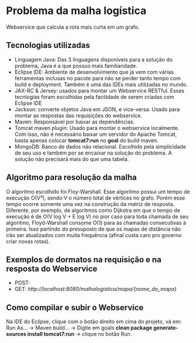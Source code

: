  
# Problema da malha logística
 
 Webservice que calcula a rota mais curta em um grafo.
 
## Tecnologias utilizadas
 
 * Linguagem Java: Das 3 linguagens disponíveis para a solução do problema, Java é a que possuo mais familiaridade.
 * Eclipse IDE: Ambiente de desenvolvimento que já vem com várias ferramentas inclusas no pacote para não se perder tanto tempo com build e deployment. Também é uma das IDEs mais utilizadas no mundo.
 * JAX-RC & Jersey: usados para montar um Webservice RESTful. Essas tecnlogias foram escolhidas pela facilidade de serem criadas com Eclipse IDE
 * Jackson: converte objetos Java em JSON, e vice-versa. Usado para montar as respostas das requisições do webservice.
 * Maven: Responsável por baixar as dependências.
 * Tomcat maven plugin: Usado para montar o webservice localmente. Com isso, não é necessário baixar um servidor do Apache Tomcat, basta apenas colocar **tomcat7:run** no **goal** do build maven.
 * MongoDB: Banco de dados não relacional. Escolhido pela simplicidade de seu uso e também por se encaixar na solução do problema. A solução não precisará mais do que uma tabela.
 
## Algoritmo para resolução da malha
 
 O algoritmo escolhido foi Floy-Warshall. Esse algoritmo possui um tempo de execução O(V³), sendo V o número total de vértices no grafo. Porém esse tempo ocorre somente uma vez na construção da matriz de resposta.
 Diferente, por exemplo, de algoritmos como Dijkstra em que o tempo de execução é de  O(V log V + E log V) no pior caso para toda chamada de seu algoritmo, Floyd-Warshall consome O(1) para as chamadas consecutivas à primeira. Isso partindo do presuposto de que os mapas de distância não irão ser atualizados com muita frequência (afinal custa caro pro governo criar novas rotas).
 
## Exemplos de dormatos na requisição e na resposta do Webservice
 
 * POST:
 * GET: _http://localhost:8080/malhalogistica/mapa/{nome_do_mapa}_
 
## Como compilar e subir o Webservice
 
 Na IDE do Eclipse, clique com o botão direito em cima do projeto, vá em: Run As... -> Maven build... -> Digite em goals **clean package generate-sources install tomcat7:run** -> clique no botão Run.
